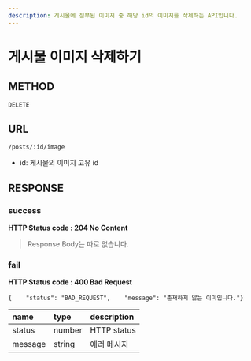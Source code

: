 ```yaml
---
description: 게시물에 첨부된 이미지 중 해당 id의 이미지를 삭제하는 API입니다.
---
```


# 게시물 이미지 삭제하기

## METHOD <a id="method"></a>

```text
DELETE
```

## URL <a id="url"></a>

```text
/posts/:id/image
```

* id: 게시물의 이미지 고유 id

## RESPONSE <a id="response"></a>

### success <a id="success"></a>

**HTTP Status code : 204 No Content**

> Response Body는 따로 없습니다.

### fail <a id="fail"></a>

**HTTP Status code : 400 Bad Request**

```text
{    "status": "BAD_REQUEST",    "message": "존재하지 않는 이미입니다."}
```

| name | type | description |
| :--- | :--- | :--- |
| status | number | HTTP status |
| message | string | 에러 메시지 |

